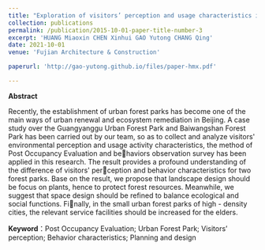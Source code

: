 ```yaml
---
title: "Exploration of visitors’ perception and usage characteristics in Urban Forest Park of Beijing"
collection: publications
permalink: /publication/2015-10-01-paper-title-number-3
excerpt: 'HUANG Miaoxin CHEN Xinhui GAO Yutong CHANG Qing'
date: 2021-10-01
venue: 'Fujian Architecture & Construction'

paperurl: 'http://gao-yutong.github.io/files/paper-hmx.pdf'

---
```


**Abstract**

Recently, the establishment of urban forest parks has become one of the main ways of urban renewal and ecosystem remediation in Beijing. A case study over the Guangyanggu Urban Forest Park and Baiwangshan Forest Park has been carried out by our team, so as to collect and analyze visitors' environmental perception and usage activity characteristics, the method of Post Occupancy Evaluation and behaviors observation survey has been applied in this research. The result provides a profound understanding of the difference of visitors' perception and behavior characteristics for two forest parks. Base on the result, we propose that landscape design should be focus on plants, hence to protect forest resources. Meanwhile, we suggest that space design should be refined to balance ecological and social functions. Finally, in the small urban forest parks of high - density cities, the relevant service facilities should be increased for the elders.


**Keyword**：Post Occupancy Evaluation; Urban Forest Park; Visitors’ perception; Behavior characteristics; Planning and design

